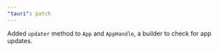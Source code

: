 ```yaml
---
"tauri": patch
---
```


Added `updater` method to `App` and `AppHandle`, a builder to check for app updates.
